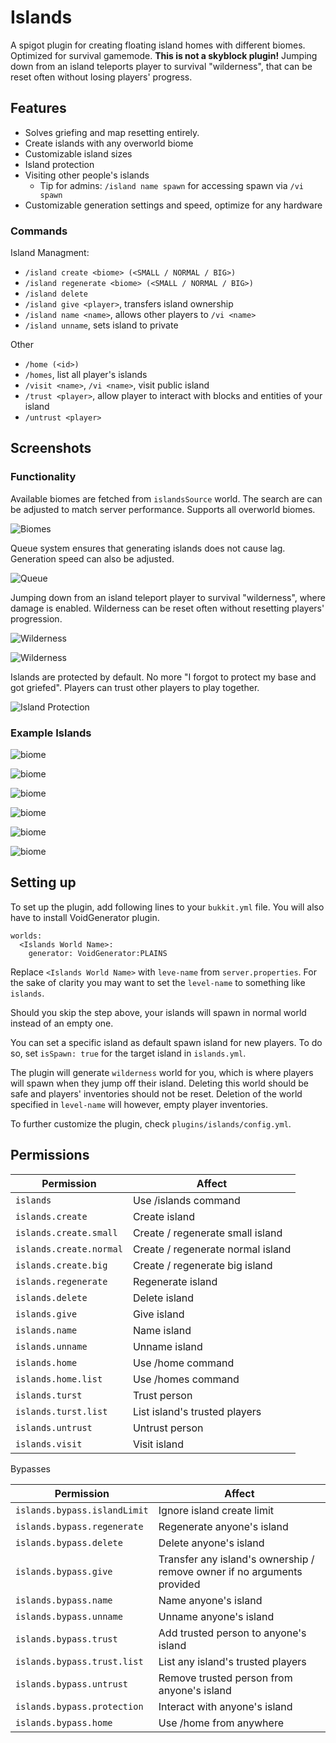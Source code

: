 # Islands
A spigot plugin for creating floating island homes with different biomes.
Optimized for survival gamemode. **This is not a skyblock plugin!**
Jumping down from an island teleports player to survival "wilderness", 
that can be reset often without losing players' progress.

## Features
- Solves griefing and map resetting entirely.
- Create islands with any overworld biome
- Customizable island sizes
- Island protection
- Visiting other people's islands
  * Tip for admins: `/island name spawn` for accessing spawn via `/vi spawn`
- Customizable generation settings and speed, optimize for any hardware

### Commands

Island Managment:
- `/island create <biome> (<SMALL / NORMAL / BIG>)`
- `/island regenerate <biome> (<SMALL / NORMAL / BIG>)`
- `/island delete`
- `/island give <player>`, transfers island ownership
- `/island name <name>`, allows other players to `/vi <name>`
- `/island unname`, sets island to private

Other
- `/home (<id>)`
- `/homes`, list all player's islands
- `/visit <name>`, `/vi <name>`, visit public island
- `/trust <player>`, allow player to interact with blocks and entities of your island
- `/untrust <player>`

## Screenshots
### Functionality
Available biomes are fetched from `islandsSource` world. 
The search are can be adjusted to match server performance.
Supports all overworld biomes.

![Biomes](screenshots/functionality/biomes.png?raw=true)

Queue system ensures that generating islands does not cause lag.
Generation speed can also be adjusted.

![Queue](screenshots/functionality/queue2.png?raw=true)

Jumping down from an island teleport player to survival "wilderness",
where damage is enabled. Wilderness can be reset often without resetting players' progression.

![Wilderness](screenshots/functionality/wilderness.png?raw=true)

![Wilderness](screenshots/functionality/wilderness2.png?raw=true)

Islands are protected by default. No more "I forgot to protect my base and got griefed".
Players can trust other players to play together.

![Island Protection](screenshots/functionality/protection.png?raw=true)

### Example Islands

![biome](screenshots/islandTypes/badlands.png?raw=true)

![biome](screenshots/islandTypes/desert_small.png?raw=true)

![biome](screenshots/islandTypes/jungle.png?raw=true)

![biome](screenshots/islandTypes/taiga.png?raw=true)

![biome](screenshots/islandTypes/dark_woods_hills.png?raw=true)

![biome](screenshots/islandTypes/desert_night.png?raw=true)

## Setting up

To set up the plugin, add following lines to your `bukkit.yml` file.
You will also have to install VoidGenerator plugin.

```
worlds:
  <Islands World Name>:
    generator: VoidGenerator:PLAINS
```

Replace `<Islands World Name>` with `leve-name` from `server.properties`.
For the sake of clarity you may want to set the `level-name` to something like `islands`.

Should you skip the step above, your islands will spawn in normal world instead of an empty one.

You can set a specific island as default spawn island for new players.
To do so, set `isSpawn: true` for the target island in `islands.yml`.

The plugin will generate `wilderness` world for you, which is where players will spawn when they jump off their island.
Deleting this world should be safe and players' inventories should not be reset. 
Deletion of the world specified in `level-name` will however, empty player inventories.

To further customize the plugin, check `plugins/islands/config.yml`.

## Permissions

| Permission              | Affect                            |
|-------------------------|-----------------------------------|
| `islands`               | Use /islands command              |
| `islands.create`        | Create island                     |
| `islands.create.small`  | Create / regenerate small island  |
| `islands.create.normal` | Create / regenerate normal island |
| `islands.create.big`    | Create / regenerate big island    |
| `islands.regenerate`    | Regenerate island                 |
| `islands.delete`        | Delete island                     |
| `islands.give`          | Give island                       |
| `islands.name`          | Name island                       |
| `islands.unname`        | Unname island                     |
| `islands.home`          | Use /home command                 |
| `islands.home.list`     | Use /homes command                |
| `islands.turst`         | Trust person                      |
| `islands.turst.list`    | List island's trusted players     |
| `islands.untrust`       | Untrust person                    |
| `islands.visit`         | Visit island                      |

Bypasses

| Permission                   | Affect                                                                   |
|------------------------------|--------------------------------------------------------------------------|
| `islands.bypass.islandLimit` | Ignore island create limit                                               |
| `islands.bypass.regenerate`  | Regenerate anyone's island                                               |
| `islands.bypass.delete`      | Delete anyone's island                                                   |
| `islands.bypass.give`        | Transfer any island's ownership / remove owner if no arguments provided  |
| `islands.bypass.name`        | Name anyone's island                                                     |
| `islands.bypass.unname`      | Unname anyone's island                                                   |
| `islands.bypass.trust`       | Add trusted person to anyone's island                                    |
| `islands.bypass.trust.list`  | List any island's trusted players                                        |
| `islands.bypass.untrust`     | Remove trusted person from anyone's island                               |
| `islands.bypass.protection`  | Interact with anyone's island                                            |
| `islands.bypass.home`        | Use /home from anywhere                                                  |

